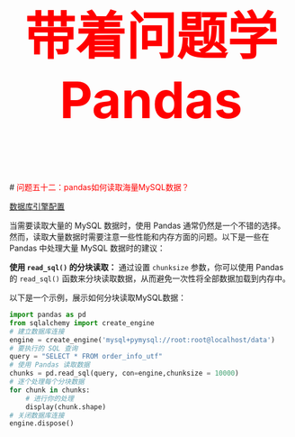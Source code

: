 



<p style="font-size: 90px;font-weight: bold;text-align: center;color: red;">带着问题学Pandas</p>
# <font color='red'>问题五十二：pandas如何读取海量MySQL数据？</font>

[数据库引擎配置](https://docs.sqlalchemy.org/en/13/core/engines.html)

当需要读取大量的 MySQL 数据时，使用 Pandas 通常仍然是一个不错的选择。然而，读取大量数据时需要注意一些性能和内存方面的问题。以下是一些在 Pandas 中处理大量 MySQL 数据时的建议：

**使用 `read_sql()` 的分块读取：** 通过设置 `chunksize` 参数，你可以使用 Pandas 的 `read_sql()` 函数来分块读取数据，从而避免一次性将全部数据加载到内存中。

以下是一个示例，展示如何分块读取MySQL数据：

```python
import pandas as pd
from sqlalchemy import create_engine
# 建立数据库连接
engine = create_engine('mysql+pymysql://root:root@localhost/data')
# 要执行的 SQL 查询
query = "SELECT * FROM order_info_utf"
# 使用 Pandas 读取数据
chunks = pd.read_sql(query, con=engine,chunksize = 10000)
# 逐个处理每个分块数据
for chunk in chunks:
    # 进行你的处理
    display(chunk.shape)
# 关闭数据库连接
engine.dispose()
```



